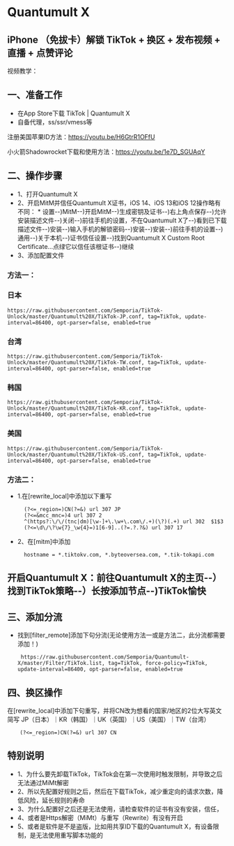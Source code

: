 # Quantumult X 
## iPhone （免拔卡）解锁 TikTok + 换区 + 发布视频 + 直播 + 点赞评论
视频教学：

## 一、准备工作

- 在App Store下载 TikTok | Quantumult X
- 自备代理，ss/ssr/vmess等

注册美国苹果ID方法：https://youtu.be/H6GtrR1OFfU

小火箭Shadowrocket下载和使用方法：https://youtu.be/1e7D_SGUAqY


## 二、操作步骤
- 1、打开Quantumult X
- 2、开启MitM并信任Quantumult X证书，iOS 14、iOS 13和iOS 12操作略有不同： * 设置--)MitM--)开启MitM--)生成密钥及证书--)右上角点保存--)允许安装描述文件--)关闭--)前往手机的设置，不在Quantumult X了--)看到已下载描述文件--)安装--)输入手机的解锁密码--)安装--)安装--)前往手机的设置--)通用--)关于本机--)证书信任设置--)找到Quantumult X Custom Root Certificate…点绿它以信任该根证书--)继续
- 3、添加配置文件
### 方法一：
### 日本
    
    https://raw.githubusercontent.com/Semporia/TikTok-Unlock/master/Quantumult%20X/TikTok-JP.conf, tag=TikTok, update-interval=86400, opt-parser=false, enabled=true

### 台湾

    https://raw.githubusercontent.com/Semporia/TikTok-Unlock/master/Quantumult%20X/TikTok-TW.conf, tag=TikTok, update-interval=86400, opt-parser=false, enabled=true


### 韩国

    https://raw.githubusercontent.com/Semporia/TikTok-Unlock/master/Quantumult%20X/TikTok-KR.conf, tag=TikTok, update-interval=86400, opt-parser=false, enabled=true


### 美国

    https://raw.githubusercontent.com/Semporia/TikTok-Unlock/master/Quantumult%20X/TikTok-US.conf, tag=TikTok, update-interval=86400, opt-parser=false, enabled=true


### 方法二：
- 1.在[rewrite_local]中添加以下重写

        (?<=_region=)CN(?=&) url 307 JP
        (?<=&mcc_mnc=)4 url 307 2
        ^(https?:\/\/(tnc|dm)[\w-]+\.\w+\.com\/.+)(\?)(.+) url 302  $1$3
        (?<=\d\/\?\w{7}_\w{4}=)1[6-9]..(?=.?.?&) url 307 17

- 2、在[mitm]中添加

        hostname = *.tiktokv.com, *.byteoversea.com, *.tik-tokapi.com

## 开启Quantumult X：前往Quantumult X的主页--）找到TikTok策略--）长按添加节点--)TikTok愉快


## 三、添加分流
- 找到[filter_remote]添加下句分流(无论使用方法一或是方法二，此分流都需要添加！)

       https://raw.githubusercontent.com/Semporia/Quantumult-X/master/Filter/TikTok.list, tag=TikTok, force-policy=TikTok, update-interval=86400, opt-parser=false, enabled=true

## 四、换区操作
在[rewrite_local]中添加下句重写，并将CN改为想看的国家/地区的2位大写英文简写 JP（日本）｜KR（韩国）｜UK（英国）｜US（美国）｜TW（台湾）

        (?<=_region=)CN(?=&) url 307 CN

## 特别说明
- 1、为什么要先卸载TikTok，TikTok会在第一次使用时触发限制，并导致之后无法通过MiMt解密
- 2、所以先配置好规则之后，然后在下载TikTok，减少重定向的请求次数，降低风险，延长规则的寿命
- 3、为什么配置好之后还是无法使用，请检查软件的证书有没有安装，信任，
- 4、或者是Https解密（MiMt）与重写（Rewrite）有没有开启
- 5、或者是软件是不是盗版，比如用共享ID下载的Quantumult X，有设备限制，是无法使用重写脚本功能的

